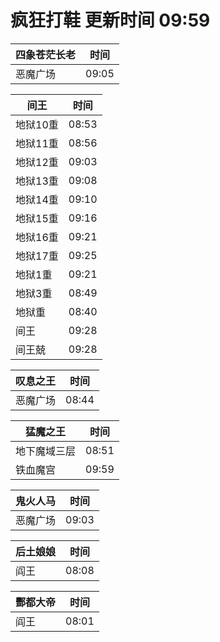 # 疯狂打鞋 更新时间 09:59

| 四象苍茫长老   | 时间    |
|--------|-------|
| 恶魔广场 | 09:05 |

| 间王   | 时间    |
|--------|-------|
| 地狱10重 | 08:53 |
| 地狱11重 | 08:56 |
| 地狱12重 | 09:03 |
| 地狱13重 | 09:08 |
| 地狱14重 | 09:10 |
| 地狱15重 | 09:16 |
| 地狱16重 | 09:21 |
| 地狱17重 | 09:25 |
| 地狱1重 | 09:21 |
| 地狱3重 | 08:49 |
| 地狱重 | 08:40 |
| 间王 | 09:28 |
| 间王兢 | 09:28 |

| 叹息之王   | 时间    |
|--------|-------|
| 恶魔广场 | 08:44 |

| 猛魔之王   | 时间    |
|--------|-------|
| 地下魔域三层 | 08:51 |
| 铁血魔宫 | 09:59 |

| 鬼火人马   | 时间    |
|--------|-------|
| 恶魔广场 | 09:03 |

| 后土娘娘   | 时间    |
|--------|-------|
| 阎王 | 08:08 |

| 酆都大帝   | 时间    |
|--------|-------|
| 阎王 | 08:01 |